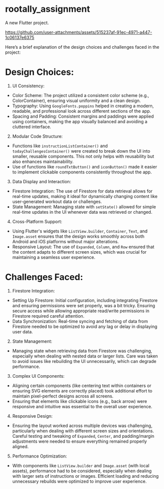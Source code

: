 # rootally_assignment

A new Flutter project.



https://github.com/user-attachments/assets/515237af-91ec-4971-a447-1c06137e6375

Here’s a brief explanation of the design 
choices and challenges faced in the 
project:
# Design Choices:
1. UI Consistency: 
 - Color Scheme: The project utilized a consistent color scheme (e.g., ColorContainer), ensuring 
visual uniformity and a clean design.
 - Typography: Using `GoogleFonts.poppins` helped in creating a modern, readable, and professional 
look across different sections of the app.
 - Spacing and Padding: Consistent margins and paddings were applied using containers, making the 
app visually balanced and avoiding a cluttered interface.
 
2. Modular Code Structure:
 - Functions like `instructionListContainer()` and `todayChallengesContainer()` were created to break 
down the UI into smaller, reusable components. This not only helps with reusability but also 
enhances maintainability.
 - Use of functions like `roundTxtButton()` and `iconButton()` made it easier to implement clickable 
components consistently throughout the app.
3. Data Display and Interaction:
 - Firestore Integration: The use of Firestore for data retrieval allows for real-time updates, making it 
ideal for dynamically changing content like user-generated workout data or challenges.
 - State Management: Managing state with `setState()` allowed for simple real-time updates in the 
UI whenever data was retrieved or changed.
4. Cross-Platform Support: 
 - Using Flutter's widgets like `ListView.builder`, `Container`, `Text`, and `Image.asset` ensures that 
the design works smoothly across both Android and iOS platforms without major alterations.
 - Responsive Layout: The use of `Expanded`, `Column`, and `Row` ensured that the content adapts 
to different screen sizes, which was crucial for maintaining a seamless user experience.
# Challenges Faced:
1. Firestore Integration:
 - Setting Up Firestore: Initial configuration, including integrating Firestore and ensuring permissions 
were set properly, was a bit tricky. Ensuring secure access while allowing appropriate read/write 
permissions in Firestore required careful attention.
 - Data Synchronization: Real-time syncing and fetching of data from Firestore needed to be 
optimized to avoid any lag or delay in displaying user data. 
2. State Management:
 - Managing state when retrieving data from Firestore was challenging, especially when dealing with 
nested data or larger lists. Care was taken to avoid issues like rebuilding the UI unnecessarily, which 
can degrade performance.
 
3. Complex UI Components:
 - Aligning certain components (like centering text within containers or ensuring SVG elements are 
correctly placed) took additional effort to maintain pixel-perfect designs across all screens.
 - Ensuring that elements like clickable icons (e.g., back arrow) were responsive and intuitive was 
essential to the overall user experience.
4. Responsive Design:
 - Ensuring the layout worked across multiple devices was challenging, particularly when dealing 
with different screen sizes and orientations. Careful testing and tweaking of `Expanded`, `Center`, 
and padding/margin adjustments were needed to ensure everything remained properly aligned.
5. Performance Optimization:
 - With components like `ListView.builder` and `Image.asset` (with local assets), performance had to 
be considered, especially when dealing with larger sets of instructions or images. Efficient loading 
and reducing unnecessary rebuilds were optimized to improve user experience.
